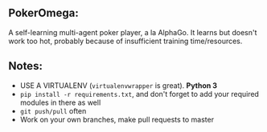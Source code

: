 ## PokerOmega:
A self-learning multi-agent poker player, a la AlphaGo. It learns but doesn't work too hot, probably because of insufficient training time/resources.

## Notes:
* USE A VIRTUALENV (`virtualenvwrapper` is great). **Python 3**
* `pip install -r requirements.txt`, and don't forget to add your required modules in there as well
* `git push/pull` often
* Work on your own branches, make pull requests to master

